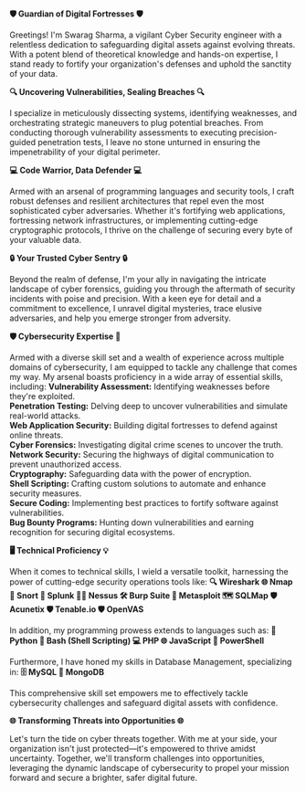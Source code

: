 **🛡️ Guardian of Digital Fortresses 🛡️**

Greetings! I'm Swarag Sharma, a vigilant Cyber Security engineer with a relentless dedication to safeguarding digital assets against evolving threats. With a potent blend of theoretical knowledge and hands-on expertise, I stand ready to fortify your organization's defenses and uphold the sanctity of your data.

**🔍 Uncovering Vulnerabilities, Sealing Breaches 🔍**

I specialize in meticulously dissecting systems, identifying weaknesses, and orchestrating strategic maneuvers to plug potential breaches. From conducting thorough vulnerability assessments to executing precision-guided penetration tests, I leave no stone unturned in ensuring the impenetrability of your digital perimeter.

**💻 Code Warrior, Data Defender 💻**

Armed with an arsenal of programming languages and security tools, I craft robust defenses and resilient architectures that repel even the most sophisticated cyber adversaries. Whether it's fortifying web applications, fortressing network infrastructures, or implementing cutting-edge cryptographic protocols, I thrive on the challenge of securing every byte of your valuable data.

**🔒 Your Trusted Cyber Sentry 🔒**

Beyond the realm of defense, I'm your ally in navigating the intricate landscape of cyber forensics, guiding you through the aftermath of security incidents with poise and precision. With a keen eye for detail and a commitment to excellence, I unravel digital mysteries, trace elusive adversaries, and help you emerge stronger from adversity.

**🛡️ Cybersecurity Expertise 🚀**

Armed with a diverse skill set and a wealth of experience across multiple domains of cybersecurity, I am equipped to tackle any challenge that comes my way. My arsenal boasts proficiency in a wide array of essential skills, including:
**Vulnerability Assessment:** Identifying weaknesses before they're exploited.<br />                                                                                                                             **Penetration Testing:** Delving deep to uncover vulnerabilities and simulate real-world attacks.<br />                                                                                                              **Web Application Security:** Building digital fortresses to defend against online threats.<br />                                                                                                                    **Cyber Forensics:** Investigating digital crime scenes to uncover the truth.<br />                                                                                                                                **Network Security:** Securing the highways of digital communication to prevent unauthorized access.<br />                                                                                                  **Cryptography:** Safeguarding data with the power of encryption.<br />                                                                                                                                              **Shell Scripting:** Crafting custom solutions to automate and enhance security measures.<br />                                                                                                                    **Secure Coding:** Implementing best practices to fortify software against vulnerabilities.<br />                                                                                                                    **Bug Bounty Programs:** Hunting down vulnerabilities and earning recognition for securing digital ecosystems.<br />

**🖥️ Technical Proficiency 💡**

When it comes to technical skills, I wield a versatile toolkit, harnessing the power of cutting-edge security operations tools like:
**🔍 Wireshark
🌐 Nmap
🚨 Snort
💼 Splunk
🕵️‍♂️ Nessus
🛠️ Burp Suite
🔐 Metasploit
🗺️ SQLMap
🛡️ Acunetix
🛡️ Tenable.io
🛡️ OpenVAS**

In addition, my programming prowess extends to languages such as:
**🐍 Python
🐚 Bash (Shell Scripting)
💻 PHP
🌐 JavaScript
💼 PowerShell**

Furthermore, I have honed my skills in Database Management, specializing in:
**🗄️ MySQL
🍃 MongoDB**

This comprehensive skill set empowers me to effectively tackle cybersecurity challenges and safeguard digital assets with confidence.

**🌐 Transforming Threats into Opportunities 🌐**

Let's turn the tide on cyber threats together. With me at your side, your organization isn't just protected—it's empowered to thrive amidst uncertainty. Together, we'll transform challenges into opportunities, leveraging the dynamic landscape of cybersecurity to propel your mission forward and secure a brighter, safer digital future.

